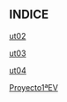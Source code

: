## INDICE

[ut02](ut02/index.md)

[ut03](ut03/index.md)

[ut04](ut04/index.md)

[Proyecto1ªEV](Proyecto1ªEV/PrimerProyecto.md)